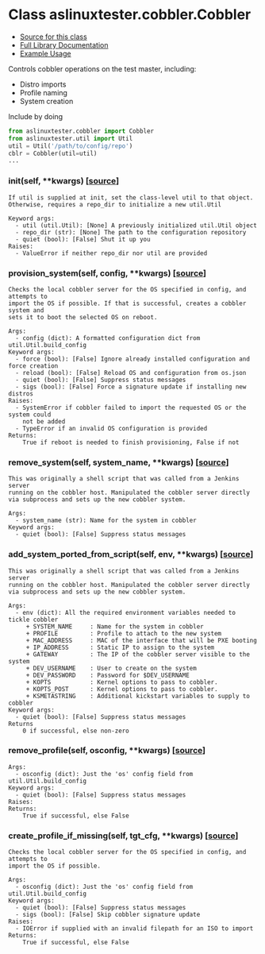 # Class aslinuxtester.cobbler.Cobbler  
- [Source for this class](../../aslinuxtester/cobbler.py)
- [Full Library Documentation](../../README.md)  
- [Example Usage](examples.md)  

Controls cobbler operations on the test master, including:  
- Distro imports  
- Profile naming  
- System creation  
  
Include by doing  
```python  
from aslinuxtester.cobbler import Cobbler  
from aslinuxtester.util import Util  
util = Util('/path/to/config/repo')  
cblr = Cobbler(util=util)  
...  
```  

### **__init__**(self, **kwargs)  [[source](../../aslinuxtester/cobbler.py#L32)]  
    If util is supplied at init, set the class-level util to that object.  
    Otherwise, requires a repo_dir to initialize a new util.Util  
      
    Keyword args:  
      - util (util.Util): [None] A previously initialized util.Util object  
      - repo_dir (str): [None] The path to the configuration repository  
      - quiet (bool): [False] Shut it up you  
    Raises:  
      - ValueError if neither repo_dir nor util are provided  

### **provision_system**(self, config, **kwargs)  [[source](../../aslinuxtester/cobbler.py#L60)]  
    Checks the local cobbler server for the OS specified in config, and attempts to  
    import the OS if possible. If that is successful, creates a cobbler system and  
    sets it to boot the selected OS on reboot.  
      
    Args:  
      - config (dict): A formatted configuration dict from util.Util.build_config  
    Keyword args:  
      - force (bool): [False] Ignore already installed configuration and force creation  
      - reload (bool): [False] Reload OS and configuration from os.json  
      - quiet (bool): [False] Suppress status messages  
      - sigs (bool): [False] Force a signature update if installing new distros  
    Raises:  
      - SystemError if cobbler failed to import the requested OS or the system could  
        not be added  
      - TypeError if an invalid OS configuration is provided  
    Returns:  
        True if reboot is needed to finish provisioning, False if not  

### **remove_system**(self, system_name, **kwargs)  [[source](../../aslinuxtester/cobbler.py#L141)]  
    This was originally a shell script that was called from a Jenkins server  
    running on the cobbler host. Manipulated the cobbler server directly  
    via subprocess and sets up the new cobbler system.  
      
    Args:  
      - system_name (str): Name for the system in cobbler  
    Keyword args:  
      - quiet (bool): [False] Suppress status messages  

### **add_system_ported_from_script**(self, env, **kwargs)  [[source](../../aslinuxtester/cobbler.py#L169)]  
    This was originally a shell script that was called from a Jenkins server  
    running on the cobbler host. Manipulated the cobbler server directly  
    via subprocess and sets up the new cobbler system.  
      
    Args:  
      - env (dict): All the required environment variables needed to tickle cobbler  
         + SYSTEM_NAME     : Name for the system in cobbler  
         + PROFILE         : Profile to attach to the new system  
         + MAC_ADDRESS     : MAC of the interface that will be PXE booting  
         + IP_ADDRESS      : Static IP to assign to the system  
         + GATEWAY         : The IP of the cobbler server visible to the system  
         + DEV_USERNAME    : User to create on the system  
         + DEV_PASSWORD    : Password for $DEV_USERNAME  
         + KOPTS           : Kernel options to pass to cobbler.  
         + KOPTS_POST      : Kernel options to pass to cobbler.  
         + KSMETASTRING    : Additional kickstart variables to supply to cobbler  
    Keyword args:  
      - quiet (bool): [False] Suppress status messages  
    Returns  
        0 if successful, else non-zero  

### **remove_profile**(self, osconfig, **kwargs)  [[source](../../aslinuxtester/cobbler.py#L230)]  
    Args:  
      - osconfig (dict): Just the 'os' config field from util.Util.build_config  
    Keyword args:  
      - quiet (bool): [False] Suppress status messages  
    Raises:  
    Returns:  
        True if successful, else False  

### **create_profile_if_missing**(self, tgt_cfg, **kwargs)  [[source](../../aslinuxtester/cobbler.py#L269)]  
    Checks the local cobbler server for the OS specified in config, and attempts to  
    import the OS if possible.  
      
    Args:  
      - osconfig (dict): Just the 'os' config field from util.Util.build_config  
    Keyword args:  
      - quiet (bool): [False] Suppress status messages  
      - sigs (bool): [False] Skip cobbler signature update  
    Raises:  
      - IOError if supplied with an invalid filepath for an ISO to import  
    Returns:  
        True if successful, else False  

